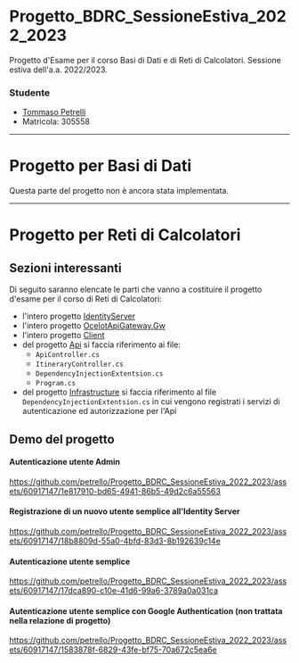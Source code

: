 # Progetto_BDRC_SessioneEstiva_2022_2023
Progetto d'Esame per il corso Basi di Dati e di Reti di Calcolatori. Sessione estiva dell'a.a. 2022/2023.

### Studente
+ [Tommaso Petrelli](https://github.com/petrello)
+ Matricola: 305558

---

# Progetto per Basi di Dati
Questa parte del progetto non è ancora stata implementata.

---

# Progetto per Reti di Calcolatori
## Sezioni interessanti
Di seguito saranno elencate le parti che vanno a costituire il progetto d'esame per il corso di Reti di Calcolatori:
+ l'intero progetto [IdentityServer](https://github.com/petrello/Progetto_BDRC_SessioneEstiva_2022_2023/tree/master/IdentityServer)
+ l'intero progetto [OcelotApiGateway.Gw](https://github.com/petrello/Progetto_BDRC_SessioneEstiva_2022_2023/tree/master/OcelotApiGateway.Gw)
+ l'intero progetto [Client](https://github.com/petrello/Progetto_BDRC_SessioneEstiva_2022_2023/tree/master/Progetto_BDRC_SessioneEstiva_2022_2023.Client)
+ del progetto [Api](https://github.com/petrello/Progetto_BDRC_SessioneEstiva_2022_2023/tree/master/Progetto_BDRC_SessioneEstiva_2022_2023) si faccia riferimento ai file:
  - `ApiController.cs`
  - `ItineraryController.cs`
  - `DependencyInjectionExtentsion.cs`
  - `Program.cs`
+ del progetto [Infrastructure](https://github.com/petrello/Progetto_BDRC_SessioneEstiva_2022_2023/tree/master/Progetto_BDRC_SessioneEstiva_2022_2023.Infrastructure) si faccia riferimento al file `DependencyInjectionExtentsion.cs` in cui vengono registrati i servizi di autenticazione ed autorizzazione per l'Api

## Demo del progetto
#### Autenticazione utente Admin
https://github.com/petrello/Progetto_BDRC_SessioneEstiva_2022_2023/assets/60917147/1e817910-bd65-4941-86b5-49d2c6a55563
#### Registrazione di un nuovo utente semplice all'Identity Server
https://github.com/petrello/Progetto_BDRC_SessioneEstiva_2022_2023/assets/60917147/18b8809d-55a0-4bfd-83d3-8b192639c14e
#### Autenticazione utente semplice
https://github.com/petrello/Progetto_BDRC_SessioneEstiva_2022_2023/assets/60917147/17dca890-c10e-41d6-99a6-3789a0a031ca
#### Autenticazione utente semplice con Google Authentication (non trattata nella relazione di progetto)
https://github.com/petrello/Progetto_BDRC_SessioneEstiva_2022_2023/assets/60917147/1583878f-6829-43fe-bf75-70a672c5ea6e
